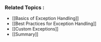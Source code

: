 ### Related Topics :
- [[Basics of Exception Handling]]
- [[Best Practices for Exception Handling]]
- [[Custom Exceptions]]
- [[Summary]]